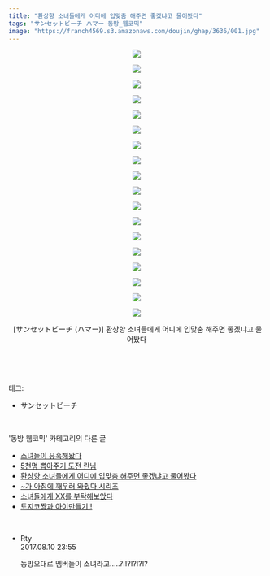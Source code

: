 ```yaml
---
title: "환상향 소녀들에게 어디에 입맞춤 해주면 좋겠냐고 물어봤다"
tags: "サンセットビーチ ハマー 동방_웹코믹"
image: "https://franch4569.s3.amazonaws.com/doujin/ghap/3636/001.jpg"
---
```

<div class="article">
<p style="text-align: center; clear: none; float: none;"><img src="{{ site.imgserver2 }}/ghap/3636/001.jpg"/></p>
<p style="text-align: center; clear: none; float: none;"><img src="{{ site.imgserver2 }}/ghap/3636/002.jpg"/></p>
<p style="text-align: center; clear: none; float: none;"><img src="{{ site.imgserver2 }}/ghap/3636/003.jpg"/></p>
<p style="text-align: center; clear: none; float: none;"><img src="{{ site.imgserver2 }}/ghap/3636/004.jpg"/></p>
<p style="text-align: center; clear: none; float: none;"><img src="{{ site.imgserver2 }}/ghap/3636/005.jpg"/></p>
<p style="text-align: center; clear: none; float: none;"><img src="{{ site.imgserver2 }}/ghap/3636/006.jpg"/></p>
<p style="text-align: center; clear: none; float: none;"><img src="{{ site.imgserver2 }}/ghap/3636/007.jpg"/></p>
<p style="text-align: center; clear: none; float: none;"><img src="{{ site.imgserver2 }}/ghap/3636/008.jpg"/></p>
<p style="text-align: center; clear: none; float: none;"><img src="{{ site.imgserver2 }}/ghap/3636/009.jpg"/></p>
<p style="text-align: center; clear: none; float: none;"><img src="{{ site.imgserver2 }}/ghap/3636/010.jpg"/></p>
<p style="text-align: center; clear: none; float: none;"><img src="{{ site.imgserver2 }}/ghap/3636/011.jpg"/></p>
<p style="text-align: center; clear: none; float: none;"><img src="{{ site.imgserver2 }}/ghap/3636/012.jpg"/></p>
<p style="text-align: center; clear: none; float: none;"><img src="{{ site.imgserver2 }}/ghap/3636/013.jpg"/></p>
<p style="text-align: center; clear: none; float: none;"><img src="{{ site.imgserver2 }}/ghap/3636/014.jpg"/></p>
<p style="text-align: center; clear: none; float: none;"><img src="{{ site.imgserver2 }}/ghap/3636/015.jpg"/></p>
<p style="text-align: center; clear: none; float: none;"><img src="{{ site.imgserver2 }}/ghap/3636/016.jpg"/></p>
<p style="text-align: center; clear: none; float: none;"><img src="{{ site.imgserver2 }}/ghap/3636/017.jpg"/></p>
<p style="text-align: center; clear: none; float: none;"><img src="{{ site.imgserver2 }}/ghap/3636/018.jpg"/></p>
<p style="text-align: center; clear: none; float: none;"> [サンセットビーチ (ハマー)] 환상향 소녀들에게 어디에 입맞춤 해주면 좋겠냐고 물어봤다</p>
<p><br/></p>
</div><br/>
<div class="tagTrail">
<p>태그: </p>
<ul>
<li>サンセットビーチ</li>
</ul>
</div><br/>
<div class="another">
<p>'동방 웹코믹' 카테고리의 다른 글</p>
<ul>
<li><a href="/ghap_3639">소녀들이 유혹해왔다</a></li>
<li><a href="/ghap_3637">5천명 뽑아주기 도전 란님</a></li>
<li><a href="/ghap_3636">환상향 소녀들에게 어디에 입맞춤 해주면 좋겠냐고 물어봤다</a></li>
<li><a href="/ghap_3635">~가 아침에 깨우러 와줬다 시리즈</a></li>
<li><a href="/ghap_3634">소녀들에게 XX를 부탁해보았다</a></li>
<li><a href="/ghap_3633">토지코쨩과 아이만들기!!</a></li>
</ul>
</div><br/>
<div class="cb_module cb_fluid">
<div class="cb_wrt cb_profile">
<div class="comment">
<ul>
<li class="cb_thumb_off" id="comment15056529">
<div class="cb_comment_area">
<div class="cb_info_area">
<div class="cb_section">
<span class="cb_nick_name">Rty</span>
</div>
<div class="cb_section">
<span class="cb_date">2017.08.10 23:55 </span>
</div>
</div>
<div class="cb_dsc_comment">
<p class="cb_dsc">
											동방오대로 멤버들이 소녀라고.....?!!?!?!?!?
										</p>
</div>
</div></li>
</ul>
</div>
</div><!-- commentList close -->
</div><br/>
